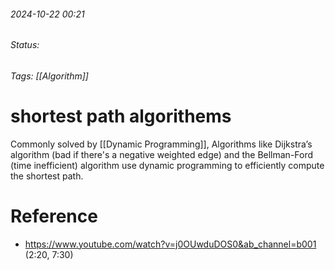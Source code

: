 
###### 2024-10-22 00:21
###### Status:
###### Tags: [[Algorithm]]

# shortest path algorithems

Commonly solved by [[Dynamic Programming]], 
Algorithms like Dijkstra’s algorithm (bad if there's a negative weighted edge) and the Bellman-Ford (time inefficient) algorithm use dynamic programming to efficiently compute the shortest path.
# Reference
- https://www.youtube.com/watch?v=j0OUwduDOS0&ab_channel=b001 (2:20, 7:30)
